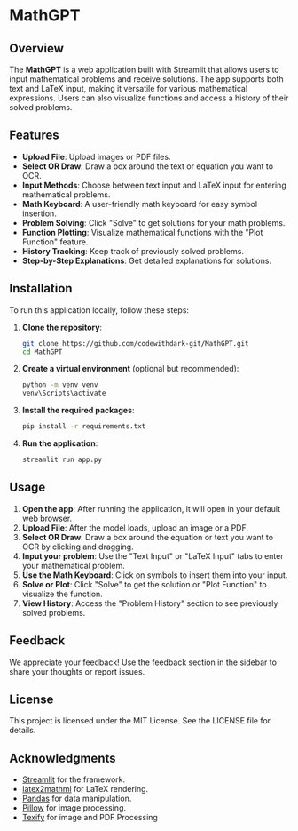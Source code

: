 # MathGPT

## Overview

The **MathGPT** is a web application built with Streamlit that allows users to input mathematical problems and receive solutions. The app supports both text and LaTeX input, making it versatile for various mathematical expressions. Users can also visualize functions and access a history of their solved problems.

## Features

- **Upload File**: Upload images or PDF files.
- **Select OR Draw**: Draw a box around the text or equation you want to OCR.
- **Input Methods**: Choose between text input and LaTeX input for entering mathematical problems.
- **Math Keyboard**: A user-friendly math keyboard for easy symbol insertion.
- **Problem Solving**: Click "Solve" to get solutions for your math problems.
- **Function Plotting**: Visualize mathematical functions with the "Plot Function" feature.
- **History Tracking**: Keep track of previously solved problems.
- **Step-by-Step Explanations**: Get detailed explanations for solutions.

## Installation

To run this application locally, follow these steps:

1. **Clone the repository**:
   ```bash
   git clone https://github.com/codewithdark-git/MathGPT.git
   cd MathGPT
   ```

2. **Create a virtual environment** (optional but recommended):
   ```bash
   python -m venv venv
   venv\Scripts\activate
   ```

3. **Install the required packages**:
   ```bash
   pip install -r requirements.txt
   ```

4. **Run the application**:
   ```bash
   streamlit run app.py
   ```

## Usage

1. **Open the app**: After running the application, it will open in your default web browser.
2. **Upload File**: After the model loads, upload an image or a PDF.
3. **Select OR Draw**: Draw a box around the equation or text you want to OCR by clicking and dragging.
4. **Input your problem**: Use the "Text Input" or "LaTeX Input" tabs to enter your mathematical problem.
5. **Use the Math Keyboard**: Click on symbols to insert them into your input.
6. **Solve or Plot**: Click "Solve" to get the solution or "Plot Function" to visualize the function.
7. **View History**: Access the "Problem History" section to see previously solved problems.

## Feedback

We appreciate your feedback! Use the feedback section in the sidebar to share your thoughts or report issues.

## License

This project is licensed under the MIT License. See the LICENSE file for details.

## Acknowledgments

- [Streamlit](https://streamlit.io/) for the framework.
- [latex2mathml](https://github.com/latex2mathml/latex2mathml) for LaTeX rendering.
- [Pandas](https://pandas.pydata.org/) for data manipulation.
- [Pillow](https://python-pillow.org/) for image processing.
- [Texify](https://github.com/VikParuchuri/texify.git) for image and PDF Processing
